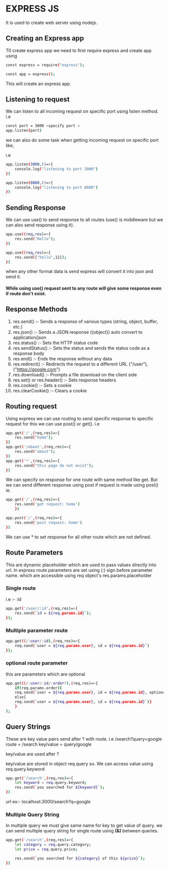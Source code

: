 # EXPRESS JS

It is used to create web server using nodejs.

## Creating an Express app

T0 create express app we need to first require express and create app using
```sh
const express = require("express");

const app = express();
```

This will create an express app.


## Listening to request

We can listen to all incoming request on specific port using listen method.
i.e
```sh
const port = 3000 <specify port >
app.listen(port)
```
we can also do some task when getting incoming request on specific port like,

i.e
```sh
app.listen(3000,()=>{
    console.log("listening to port 3000") 
})

app.listen(8080,()=>{
    console.log("listening to port 8080") 
})
```

## Sending Response

We can use use() to send response to all routes (use() is middleware but we can also send response using it).
```sh
app.use((req,res)=>{
    res.send("Hello");
})
```
```sh
app.use((req,res)=>{
    res.send(["hello",12]);
})
```

when any other format data is send express will convert it into json and send it.
#### While using use() request sent to any route will give some response even if route don't exist.

## Response Methods
1. res.send() :- Sends a response of various types (string, object, buffer, etc.)
2. res.json() :- Sends a JSON response ({object}) auto convert to application/json
3. res.status() :- Sets the HTTP status code
4. res.sendStatus() :- Sets the status and sends the status code as a response body
5. res.end() :- Ends the response without any data
6. res.redirect() :- Redirects the request to a different URL ("/user"), ("https://google.com")
7. res.download() :- Prompts a file download on the client side
8. res.set() or res.header() :- Sets response headers
9. res.cookie() :- Sets a cookie
10. res.clearCookie() :- Clears a cookie

## Routing request

Using express we can use routing to send specific response to specific request
for this we can use post() or get().
i.e
```sh
app.get('/',(req,res)=>{
    res.send("home");
})
app.get('/about',(req,res)=>{
    res.send("about");
})
app.get('*',(req,res)=>{
    res.send("this page do not exist");
})
```

We can specify on response for one route with same method like get. But we can send different response using post if request is made using post()
ie.
```sh
app.get('/',(req,res)=>{
    res.send('get request: home')
    })

app.post('/',(req,res)=>{
    res.send('post request: home')
})
```    
We can use * to set response for all other route which are not defined.

## Route Parameters
This are dynamic placeholder which are used to pass values directly into url.
In express route parameters are set using (:) sign before parameter name. which are accessible using req object's res.params.placeholder 

### Single route
i.e :- :id
```sh
app.get('/user/:id',(req,res)=>{
    res.send(`id = ${req.params.id}`);
});
```

### Multiple parameter route
```sh
app.get((/:user/:id),(req,res)=>{
    req.send(`user = ${req.params.user}, id = ${req.params.id}`)
});
```

### optional route parameter
this are parameters which are optional
```sh
app.get((/:user/:id/:order?),(req,res)=>{
    if(req.params.order){
    req.send(`user = ${req.params.user}, id = ${req.params.id}, optional = ${req.params.order}`)}
    else{
    req.send(`user = ${req.params.user}, id = ${req.params.id}`)}
    }
);
```

## Query Strings
These are key value pairs send after ? with route.
i.e /search?query=google
route = /search
key/value = query/google

key/value are used after ?

key/value are stored in object req.query so. We can access value using req.query.keyword

```sh
app.get('/search',(req,res)=>{
    let keyword = req.query.keyword;
    res.send(`you searched for ${keyword}`);
})
```
url ex:- localhost:3000/search?q=google


### Multiple Query String
In multiple query we must give same name for key to get value of query.
we can send multiple query string for single route using **(&)** between queries.
```sh
app.get('/search',(req,res)=>{
    let category = req.query.category;
    let price = req.query.price;

    res.send(`you searched for ${category} of this ${price}`);
})
```
